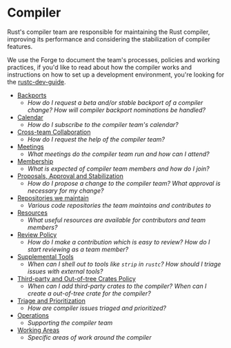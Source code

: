 # Compiler
Rust's compiler team are responsible for maintaining the Rust compiler, improving its performance
and considering the stabilization of compiler features.

We use the Forge to document the team's processes, policies and working practices, if you'd like to
read about how the compiler works and instructions on how to set up a development environment,
you're looking for the [rustc-dev-guide](https://rustc-dev-guide.rust-lang.org/).

<!--
NOTE: please keep the following alphabetically sorted.
-->

- [Backports](./backports.md)
  - *How do I request a beta and/or stable backport of a compiler change? How will compiler
    backport nominations be handled?*
- [Calendar](./calendar.md)
  - *How do I subscribe to the compiler team's calendar?*
- [Cross-team Collaboration](./cross-team-collaboration.md)
  - *How do I request the help of the compiler team?*
- [Meetings](./meetings.md)
  - *What meetings do the compiler team run and how can I attend?*
- [Membership](./membership.md)
  - *What is expected of compiler team members and how do I join?*
- [Proposals, Approval and Stabilization](./proposals-and-stabilization.md)
  - *How do I propose a change to the compiler team? What approval is necessary for my change?*
- [Repositories we maintain](./repositories.md)
  - *Various code repositories the team maintains and contributes to*
- [Resources](./resources.md)
  - *What useful resources are available for contributors and team members?*
- [Review Policy](./reviews.md)
  - *How do I make a contribution which is easy to review? How do I start reviewing as a team member?*
- [Supplemental Tools](./supplemental-tools.md)
  - *When can I shell out to tools like `strip` in `rustc`? How should I triage issues with external tools?*
- [Third-party and Out-of-tree Crates Policy](./third-party-out-of-tree.md)
  - *When can I add third-party crates to the compiler? When can I create a out-of-tree crate for
     the compiler?*
- [Triage and Prioritization](./prioritization.md)
  - *How are compiler issues triaged and prioritized?*
- [Operations](./operations.md)
  - *Supporting the compiler team*
- [Working Areas](./working-areas.md)
  - *Specific areas of work around the compiler*
